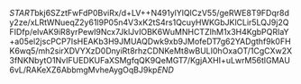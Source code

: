 $START$bkj6SZztFwFdP0BviRx/d+LV++N491ylYlQlCzV55/geRWE8T9FDqr8dy2ze/xLRtWNueqZ2y61l9P05n4V3xK2tS4rs1QcuyHWKGbJKlCLir5LQJ9j2QFIDfp/elvAK9iR8yrPewI9Ncx7JklJvIOBK6WuMNHCTZIhM1x3H4KgbPQRIaY+a05el2jscPCP7IsHEAKb3H9JMUAQDwk9xb9JMofeDT7g62YADgthf9k0FHK6wq5/mh2sirXDVYXzD0DnyiRt8rhzCDNKeMt8wBULI0hOxaOT/1CgCXw2X3fNKNbytO1NvIFUEDKUFaXSMgfqQK9QeMGT7/KgjAXHI+uLwrM56tlGMAU6vL/RAKeXZ6AbbmgMvheAygOqBJ9kp$END$